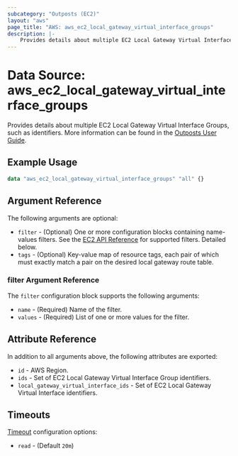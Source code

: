 ```yaml
---
subcategory: "Outposts (EC2)"
layout: "aws"
page_title: "AWS: aws_ec2_local_gateway_virtual_interface_groups"
description: |-
    Provides details about multiple EC2 Local Gateway Virtual Interface Groups
---
```


# Data Source: aws_ec2_local_gateway_virtual_interface_groups

Provides details about multiple EC2 Local Gateway Virtual Interface Groups, such as identifiers. More information can be found in the [Outposts User Guide](https://docs.aws.amazon.com/outposts/latest/userguide/outposts-networking-components.html#routing).

## Example Usage

```terraform
data "aws_ec2_local_gateway_virtual_interface_groups" "all" {}
```

## Argument Reference

The following arguments are optional:

* `filter` - (Optional) One or more configuration blocks containing name-values filters. See the [EC2 API Reference](https://docs.aws.amazon.com/AWSEC2/latest/APIReference/API_DescribeLocalGatewayVirtualInterfaceGroups.html) for supported filters. Detailed below.
* `tags` - (Optional) Key-value map of resource tags, each pair of which must exactly match a pair on the desired local gateway route table.

### filter Argument Reference

The `filter` configuration block supports the following arguments:

* `name` - (Required) Name of the filter.
* `values` - (Required) List of one or more values for the filter.

## Attribute Reference

In addition to all arguments above, the following attributes are exported:

* `id` - AWS Region.
* `ids` - Set of EC2 Local Gateway Virtual Interface Group identifiers.
* `local_gateway_virtual_interface_ids` - Set of EC2 Local Gateway Virtual Interface identifiers.

## Timeouts

[Timeout](https://www.terraform.io/docs/configuration/blocks/resources/syntax.html#operation-timeouts) configuration options:

- `read` - (Default `20m`)
